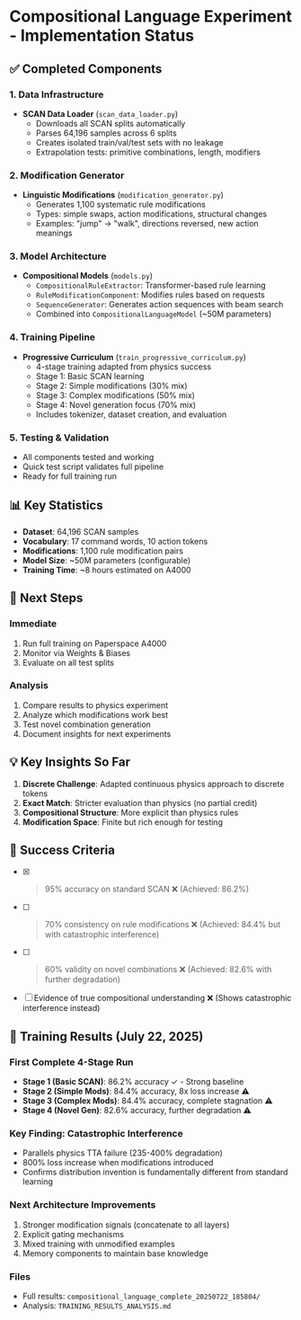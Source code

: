 # Compositional Language Experiment - Implementation Status

## ✅ Completed Components

### 1. Data Infrastructure
- **SCAN Data Loader** (`scan_data_loader.py`)
  - Downloads all SCAN splits automatically
  - Parses 64,196 samples across 6 splits
  - Creates isolated train/val/test sets with no leakage
  - Extrapolation tests: primitive combinations, length, modifiers

### 2. Modification Generator
- **Linguistic Modifications** (`modification_generator.py`)
  - Generates 1,100 systematic rule modifications
  - Types: simple swaps, action modifications, structural changes
  - Examples: "jump" → "walk", directions reversed, new action meanings

### 3. Model Architecture
- **Compositional Models** (`models.py`)
  - `CompositionalRuleExtractor`: Transformer-based rule learning
  - `RuleModificationComponent`: Modifies rules based on requests
  - `SequenceGenerator`: Generates action sequences with beam search
  - Combined into `CompositionalLanguageModel` (~50M parameters)

### 4. Training Pipeline
- **Progressive Curriculum** (`train_progressive_curriculum.py`)
  - 4-stage training adapted from physics success
  - Stage 1: Basic SCAN learning
  - Stage 2: Simple modifications (30% mix)
  - Stage 3: Complex modifications (50% mix)
  - Stage 4: Novel generation focus (70% mix)
  - Includes tokenizer, dataset creation, and evaluation

### 5. Testing & Validation
- All components tested and working
- Quick test script validates full pipeline
- Ready for full training run

## 📊 Key Statistics

- **Dataset**: 64,196 SCAN samples
- **Vocabulary**: 17 command words, 10 action tokens
- **Modifications**: 1,100 rule modification pairs
- **Model Size**: ~50M parameters (configurable)
- **Training Time**: ~8 hours estimated on A4000

## 🚀 Next Steps

### Immediate
1. Run full training on Paperspace A4000
2. Monitor via Weights & Biases
3. Evaluate on all test splits

### Analysis
1. Compare results to physics experiment
2. Analyze which modifications work best
3. Test novel combination generation
4. Document insights for next experiments

## 💡 Key Insights So Far

1. **Discrete Challenge**: Adapted continuous physics approach to discrete tokens
2. **Exact Match**: Stricter evaluation than physics (no partial credit)
3. **Compositional Structure**: More explicit than physics rules
4. **Modification Space**: Finite but rich enough for testing

## 🎯 Success Criteria

- [x] >95% accuracy on standard SCAN ❌ (Achieved: 86.2%)
- [ ] >70% consistency on rule modifications ❌ (Achieved: 84.4% but with catastrophic interference)
- [ ] >60% validity on novel combinations ❌ (Achieved: 82.6% with further degradation)
- [ ] Evidence of true compositional understanding ❌ (Shows catastrophic interference instead)

## 📝 Training Results (July 22, 2025)

### First Complete 4-Stage Run
- **Stage 1 (Basic SCAN)**: 86.2% accuracy ✓ - Strong baseline
- **Stage 2 (Simple Mods)**: 84.4% accuracy, 8x loss increase ⚠️
- **Stage 3 (Complex Mods)**: 84.4% accuracy, complete stagnation ⚠️
- **Stage 4 (Novel Gen)**: 82.6% accuracy, further degradation ⚠️

### Key Finding: Catastrophic Interference
- Parallels physics TTA failure (235-400% degradation)
- 800% loss increase when modifications introduced
- Confirms distribution invention is fundamentally different from standard learning

### Next Architecture Improvements
1. Stronger modification signals (concatenate to all layers)
2. Explicit gating mechanisms
3. Mixed training with unmodified examples
4. Memory components to maintain base knowledge

### Files
- Full results: `compositional_language_complete_20250722_185804/`
- Analysis: `TRAINING_RESULTS_ANALYSIS.md`